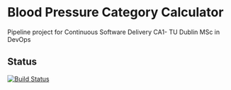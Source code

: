 # Blood Pressure Category Calculator

Pipeline project for Continuous Software Delivery CA1- TU Dublin MSc in DevOps   

## Status

[![Build Status](https://dev.azure.com/X001593620948/bp/_apis/build/status/bp%20Build%20Pipeline?branchName=master)](https://dev.azure.com/X001593620948/bp/_build/latest?definitionId=4&branchName=master)
